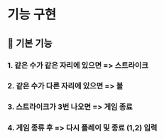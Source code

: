 # 기능 구현

## 🚀 기본 기능
### 1. 같은 수가 같은 자리에 있으면 => 스트라이크
### 2. 같은 수가 다른 자리에 있으면 => 볼
### 3. 스트라이크가 3번 나오면      => 게임 종료
### 4. 게임 종류 후                 => 다시 플레이 및 종료 (1,2) 입력
